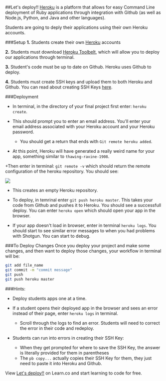 ##Let's deploy!! 
[Heroku](https://www.heroku.com/) is a platform that allows for easy Command Line deployment of Ruby applications through integration with Github (as well as Node.js, Python, and Java and other languages).

Students are going to deply their applications using their own Heroku accounts.

###Setup
**1.** Students create their own [Heroku](https://www.heroku.com/) accounts

**2.** Students must download [Heroku Toolbelt](https://toolbelt.heroku.com/), which will allow you to deploy our applications through terminal.


**3.** Student's code must be up to date on Github. Heroku uses Github to deploy.

**4.** Students must create SSH keys and upload them to both Heroku and Github. You can read about creating SSH Keys [here](https://help.github.com/articles/generating-ssh-keys/).

###Deployment
+ In terminal, in the directory of your final project first enter: `heroku create`. 

+ This should prompt you to enter an email address. You'll enter your email address associated with your Heroku account and your Heroku password.
  * You should get a return that ends with `Git remote heroku added`.

+ At this point, Heroku will have generated a really weird name for your app, something similar to `thawing-ravine-1908`. 
 
+Then enter in terminal: `git remote -v` which should return the remote configuration of the heroku repository. You should see:

<img src="https://s3.amazonaws.com/after-school-assets/heroku-remote.png">

  * This creates an empty Heroku repository. 

+ To deploy, in temrinal enter `git push heroku master`. This takes your code from Github and pushes it to Heroku. You should see a successfull deploy. You can enter `heroku open` which should open your app in the browser.

+ If your app doesn't load in browser, enter in terminal `heroku logs`. You should start to see similar error messages to when you had problems with Shotgun. You can start to debug.


###To Deploy Changes
Once you deploy your project and make some changes, and then want to deploy those changes, your workflow in terminal will be:

```bash
git add file_name
git commit -m "commit message"
git push
git push heroku master
```

###Hints:
+ Deploy students apps one at a time. 
+ If a student opens their deployed app in the browser and sees an error instead of their page, enter `heroku logs` in terminal.
  * Scroll through the logs to find an error. Students will need to correct the error in their code and redeploy.

+ Students can run into errors in creating their SSH Key:
  * When they get prompted for where to save the SSH Key, the answer is literally provided for them in parentheses
  * The `pb copy...` actually copies their SSH Key for them, they just need to paste it into Heroku and Github.


<p data-visibility='hidden'>View <a href='https://learn.co/lessons/hs-ruby1-teachers-guide-heroku-mac' title='Let's deploy!!'>Let's deploy!!</a> on Learn.co and start learning to code for free.</p>

